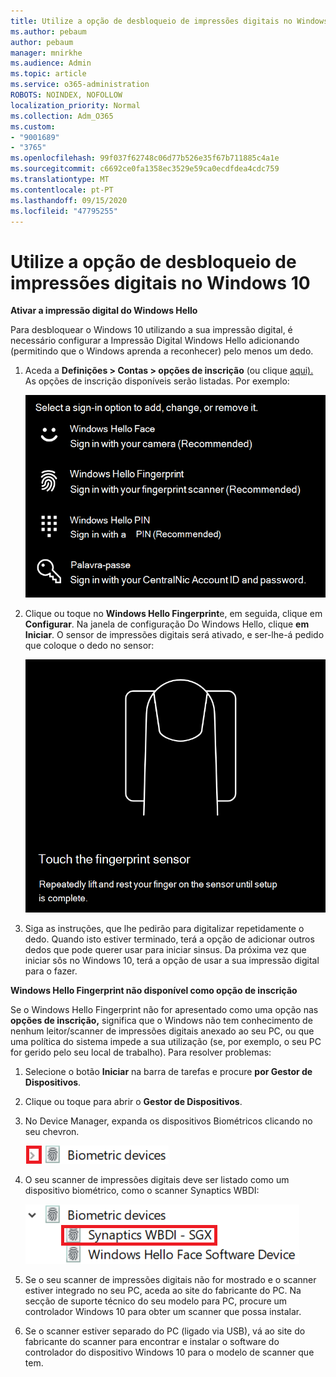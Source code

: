 ```yaml
---
title: Utilize a opção de desbloqueio de impressões digitais no Windows 10
ms.author: pebaum
author: pebaum
manager: mnirkhe
ms.audience: Admin
ms.topic: article
ms.service: o365-administration
ROBOTS: NOINDEX, NOFOLLOW
localization_priority: Normal
ms.collection: Adm_O365
ms.custom:
- "9001689"
- "3765"
ms.openlocfilehash: 99f037f62748c06d77b526e35f67b711885c4a1e
ms.sourcegitcommit: c6692ce0fa1358ec3529e59ca0ecdfdea4cdc759
ms.translationtype: MT
ms.contentlocale: pt-PT
ms.lasthandoff: 09/15/2020
ms.locfileid: "47795255"
---
```

# <a name="use-fingerprint-unlock-option-in-windows-10"></a>Utilize a opção de desbloqueio de impressões digitais no Windows 10

**Ativar a impressão digital do Windows Hello**

Para desbloquear o Windows 10 utilizando a sua impressão digital, é necessário configurar a Impressão Digital Windows Hello adicionando (permitindo que o Windows aprenda a reconhecer) pelo menos um dedo. 

1. Aceda a **Definições > Contas > opções de inscrição** (ou clique [aqui).](ms-settings:signinoptions?activationSource=GetHelp) As opções de inscrição disponíveis serão listadas. Por exemplo:

    ![Opções de inscrição.](media/sign-in-options.png)

2. Clique ou toque no **Windows Hello Fingerprint**e, em seguida, clique em **Configurar**. Na janela de configuração Do Windows Hello, clique **em Iniciar**. O sensor de impressões digitais será ativado, e ser-lhe-á pedido que coloque o dedo no sensor:

   ![Sensor de impressões digitais.](media/fingerprint-sensor.png)

3. Siga as instruções, que lhe pedirão para digitalizar repetidamente o dedo. Quando isto estiver terminado, terá a opção de adicionar outros dedos que pode querer usar para iniciar sinsus. Da próxima vez que iniciar sôs no Windows 10, terá a opção de usar a sua impressão digital para o fazer.

**Windows Hello Fingerprint não disponível como opção de inscrição**

Se o Windows Hello Fingerprint não for apresentado como uma opção nas **opções de inscrição,** significa que o Windows não tem conhecimento de nenhum leitor/scanner de impressões digitais anexado ao seu PC, ou que uma política do sistema impede a sua utilização (se, por exemplo, o seu PC for gerido pelo seu local de trabalho). Para resolver problemas: 

1. Selecione o botão **Iniciar** na barra de tarefas e procure **por Gestor de Dispositivos**.

2. Clique ou toque para abrir o **Gestor de Dispositivos**.

3. No Device Manager, expanda os dispositivos Biométricos clicando no seu chevron.

   ![Dispositivos biométricos.](media/biometric-devices.png)

4. O seu scanner de impressões digitais deve ser listado como um dispositivo biométrico, como o scanner Synaptics WBDI:

   ![Dispositivos biométricos.](media/biometric-devices-expanded.png)

5. Se o seu scanner de impressões digitais não for mostrado e o scanner estiver integrado no seu PC, aceda ao site do fabricante do PC. Na secção de suporte técnico do seu modelo para PC, procure um controlador Windows 10 para obter um scanner que possa instalar.

6. Se o scanner estiver separado do PC (ligado via USB), vá ao site do fabricante do scanner para encontrar e instalar o software do controlador do dispositivo Windows 10 para o modelo de scanner que tem.
